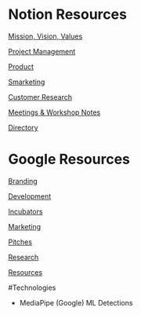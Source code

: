 <h1>Notion Resources</h1>

<a href="https://www.notion.so/getobserve/Mission-Vision-Values-edf670f0fdda41b4b429be66c352a213">Mission, Vision, Values</a>

<a href="https://www.notion.so/getobserve/Project-Management-29cb3a14fcdb401db2a94528017165f9">Project Management</a>

<!-- <a href="https://www.notion.so/getobserve/Business-0aa2ac6c9c57421999b1a180fbfd108b">Business</a> -->

<a href="https://www.notion.so/getobserve/Product-3e349e86b09f4afd901ae1cb9a0d8551">Product</a>

<a href="https://www.notion.so/getobserve/Smarketing-a2a3b0d43f3f4a279f57ec6d44837405">Smarketing</a>

<a href="https://www.notion.so/getobserve/Customer-Research-bf7cc0e7642646afa2cd2656cd5515a5">Customer Research
</a>

<a href="https://www.notion.so/getobserve/fe64d82a2f5642cb8435e6651336186f?v=90d8c163d8344ac79824ff92183953c3">Meetings & Workshop Notes
</a>

<a href="https://www.notion.so/getobserve/Directory-8afb963bf72040deb6ed24cc8a6c11da">Directory</a>

<h1>Google Resources</h1>

<a href="https://drive.google.com/drive/folders/1OvrU2azk3AWVGlP_93n3XDBpFKl6iSm8?usp=sharing">Branding</a>

<!-- <a href="https://drive.google.com/drive/folders/1tQI3CR2wyXt4cIbMU5VDo6NICp5ouJbj?usp=sharing">Business</a> -->

<a href="https://drive.google.com/drive/folders/15ATO_GpSWprf5NvALQQmElsOxGLWwN5h?usp=sharing">Development</a>

<a href="https://drive.google.com/drive/folders/1yyn-RFvEsRbzyR5VhU1i5gJ0BQWzidlT?usp=sharing">Incubators</a>

<a href="https://drive.google.com/drive/folders/1AN_EYlWXds6x3UmxlUF0Eg_glJ-uaOoE?usp=sharing">Marketing</a>

<a href="https://drive.google.com/drive/folders/1AN_EYlWXds6x3UmxlUF0Eg_glJ-uaOoE?usp=sharing">Pitches</a>

<a href="https://drive.google.com/drive/folders/1AN_EYlWXds6x3UmxlUF0Eg_glJ-uaOoE?usp=sharing">Research</a>

<a href="https://drive.google.com/drive/folders/14KeXgXE0hybkwYyEQNmTJ1Ilv7KmFh6s?usp=sharing">Resources</a>

#Technologies

- MediaPipe (Google) ML Detections
